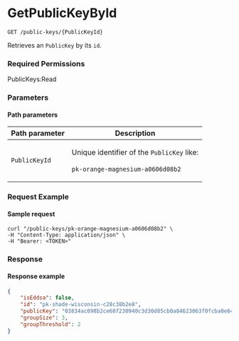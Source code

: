 # GetPublicKeyById

`GET /public-keys/{PublicKeyId}`

Retrieves an `PublicKey` by its `id`.

### Required Permissions

PublicKeys:Read

### Parameters <a href="#parameters.1" id="parameters.1"></a>

#### Path parameters <a href="#path-parameters" id="path-parameters"></a>

| Path parameter | Description                                                                                                     |
| -------------- | --------------------------------------------------------------------------------------------------------------- |
| `PublicKeyId`  | <p>Unique identifier of the <code>PublicKey</code> like:<br><br><code>pk-orange-magnesium-a0606d08b2</code></p> |

### Request Example <a href="#request-example.1" id="request-example.1"></a>

#### Sample request <a href="#sample-request" id="sample-request"></a>

```shell
curl "/public-keys/pk-orange-magnesium-a0606d08b2" \
-H "Content-Type: application/json" \
-H "Bearer: <TOKEN>"
```

### Response <a href="#response" id="response"></a>

#### Response example <a href="#response-example" id="response-example"></a>

```json
{
    "isEddsa": false,
    "id": "pk-shade-wisconsin-c28c38b2e8",
    "publicKey": "03834ac098b2ce68f230940c3d30d85cb0a84623063f0fcba0e64dacf5a825e91c",
    "groupSize": 3,
    "groupThreshold": 2
}
```
